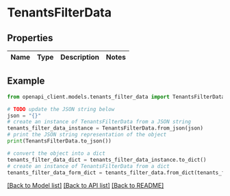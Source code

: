 # TenantsFilterData


## Properties

Name | Type | Description | Notes
------------ | ------------- | ------------- | -------------

## Example

```python
from openapi_client.models.tenants_filter_data import TenantsFilterData

# TODO update the JSON string below
json = "{}"
# create an instance of TenantsFilterData from a JSON string
tenants_filter_data_instance = TenantsFilterData.from_json(json)
# print the JSON string representation of the object
print(TenantsFilterData.to_json())

# convert the object into a dict
tenants_filter_data_dict = tenants_filter_data_instance.to_dict()
# create an instance of TenantsFilterData from a dict
tenants_filter_data_form_dict = tenants_filter_data.from_dict(tenants_filter_data_dict)
```
[[Back to Model list]](../README.md#documentation-for-models) [[Back to API list]](../README.md#documentation-for-api-endpoints) [[Back to README]](../README.md)


